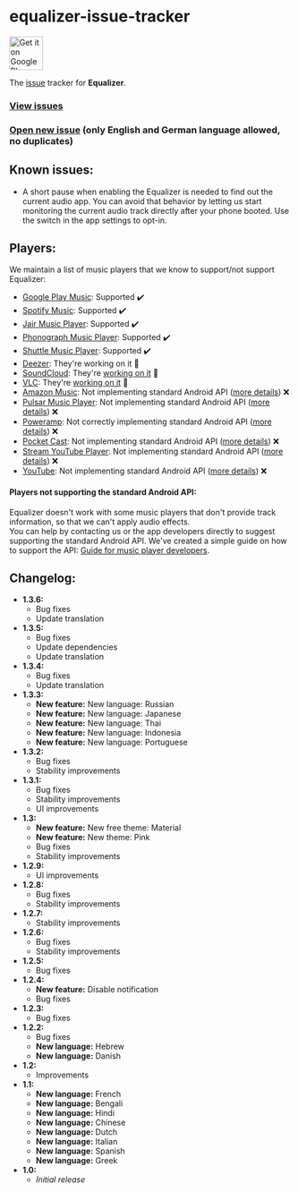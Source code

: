 # equalizer-issue-tracker

<a href="https://play.google.com/store/apps/details?id=eu.pinpong.equalizer">
	<img alt="Get it on Google Play" src="https://play.google.com/intl/en_us/badges/images/generic/en-play-badge.png" height="60" />
</a>

The [issue][issues] tracker for **Equalizer**.

### [View issues][issues]
### [Open new issue][new-issue] (only English and German language allowed, no duplicates)

## Known issues:

* A short pause when enabling the Equalizer is needed to find out the current audio app.
  You can avoid that behavior by letting us start monitoring the current audio track directly after your phone booted.
  Use the switch in the app settings to opt-in.

## Players:

We maintain a list of music players that we know to support/not support Equalizer:

* [Google Play Music](https://play.google.com/store/apps/details?id=com.google.android.music): 
  Supported :heavy_check_mark:
* [Spotify Music](https://play.google.com/store/apps/details?id=com.spotify.music): 
  Supported :heavy_check_mark:
* [Jair Music Player](https://play.google.com/store/apps/details?id=aj.jair.music): 
  Supported :heavy_check_mark:
* [Phonograph Music Player](https://play.google.com/store/apps/details?id=com.kabouzeid.gramophone):
  Supported :heavy_check_mark:
* [Shuttle Music Player](https://play.google.com/store/apps/details?id=another.music.player):
  Supported :heavy_check_mark:
* [Deezer](https://play.google.com/store/apps/details?id=deezer.android.app):
  They're working on it :wrench:
* [SoundCloud](https://play.google.com/store/apps/details?id=com.soundcloud.android):
  They're [working on it](https://help.soundcloud.com/requests/483626/) :wrench:
* [VLC](https://play.google.com/store/apps/details?id=org.videolan.vlc):
  They're [working on it](https://trac.videolan.org/vlc/ticket/18254) :wrench:
* [Amazon Music](https://play.google.com/store/apps/details?id=com.amazon.mp3):
  Not implementing standard Android API ([more details][not-supporting]) :x:
* [Pulsar Music Player](https://play.google.com/store/apps/details?id=com.rhmsoft.pulsar):
  Not implementing standard Android API ([more details][not-supporting]) :x:
* [Poweramp](https://play.google.com/store/apps/details?id=com.maxmpz.audioplayer):
  Not correctly implementing standard Android API ([more details][not-supporting]) :x:
* [Pocket Cast](https://play.google.com/store/apps/details?id=au.com.shiftyjelly.pocketcasts):
  Not implementing standard Android API ([more details][not-supporting]) :x:
* [Stream YouTube Player](https://play.google.com/store/apps/details?id=com.djit.apps.stream):
  Not implementing standard Android API ([more details][not-supporting]) :x:
* [YouTube](https://play.google.com/store/apps/details?id=com.google.android.youtube):
  Not implementing standard Android API ([more details][not-supporting]) :x:

#### Players not supporting the standard Android API:

Equalizer doesn't work with some music players that don't provide track information, so that we can't apply audio effects.  
You can help by contacting us or the app developers directly to suggest supporting the standard Android API.
We've created a simple guide on how to support the API: [Guide for music player developers](EQUALIZER_BROADCAST.md).

## Changelog:

* **1.3.6:**
  * Bug fixes
  * Update translation
* **1.3.5:**
  * Bug fixes
  * Update dependencies
  * Update translation
* **1.3.4:**
  * Bug fixes
  * Update translation
* **1.3.3:**
  * **New feature:** New language: Russian
  * **New feature:** New language: Japanese
  * **New feature:** New language: Thai
  * **New feature:** New language: Indonesia
  * **New feature:** New language: Portuguese
* **1.3.2:**
  * Bug fixes
  * Stability improvements
* **1.3.1:**
  * Bug fixes
  * Stability improvements
  * UI improvements
* **1.3:**
  * **New feature:** New free theme: Material
  * **New feature:** New theme: Pink
  * Bug fixes
  * Stability improvements
* **1.2.9:**
  * UI improvements
* **1.2.8:**
  * Bug fixes
  * Stability improvements
* **1.2.7:**
  * Stability improvements
* **1.2.6:**
  * Bug fixes
  * Stability improvements
* **1.2.5:**
  * Bug fixes
* **1.2.4:**
  * **New feature:** Disable notification
  * Bug fixes
* **1.2.3:**
  * Bug fixes
* **1.2.2:**
  * Bug fixes
  * **New language:** Hebrew
  * **New language:** Danish
* **1.2:**
  * Improvements
* **1.1:**
  * **New language:** French
  * **New language:** Bengali
  * **New language:** Hindi
  * **New language:** Chinese
  * **New language:** Dutch
  * **New language:** Italian
  * **New language:** Spanish
  * **New language:** Greek
* **1.0:**
  * *Initial release*

[issues]: https://github.com/pinpong/equalizer-issue-tracker/issues
[new-issue]: https://github.com/pinpong/equalizer-issue-tracker/issues/new
[not-supporting]: #players-not-supporting-the-standard-android-api
